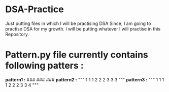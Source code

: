 # DSA-Practice
Just putting files in which I will be practising DSA
Since, I am going to practise DSA for my growth. I will be putting whatever I will practise in this Repository.

# Pattern.py file currently contains following patters : 
**pattern1 :**    ###
                  ###
                  ###
**pattern2 :**     """
    1 1 1
    2 2 2
    3 3 3
    """
**pattern3 :**
    """
    1 1 1 1 
    2 2 2
    3 3
    4
    """
